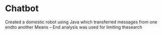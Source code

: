 # Chatbot
Created a domestic robot using Java which transferred messages from one endto another
Means – End analysis was used for limiting thesearch
